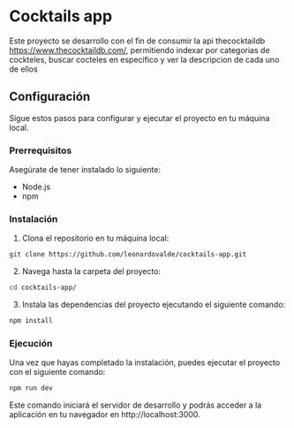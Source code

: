 # Cocktails app

Este proyecto se desarrollo con el fin de consumir la api thecocktaildb https://www.thecocktaildb.com/, permitiendo indexar por categorias de cockteles, buscar cocteles en especifico y ver la descripcion de cada uno de ellos

## Configuración

Sigue estos pasos para configurar y ejecutar el proyecto en tu máquina local.

### Prerrequisitos

Asegúrate de tener instalado lo siguiente:

- Node.js
- npm

### Instalación

1. Clona el repositorio en tu máquina local:

```bash
git clone https://github.com/leonardovalde/cocktails-app.git
```

2.  Navega hasta la carpeta del proyecto:

```bash
cd cocktails-app/
```

3. Instala las dependencias del proyecto ejecutando el siguiente comando:
```bash
npm install
```

### Ejecución

Una vez que hayas completado la instalación, puedes ejecutar el proyecto con el siguiente comando:

```bash
npm run dev
```
Este comando iniciará el servidor de desarrollo y podrás acceder a la aplicación en tu navegador en http://localhost:3000.